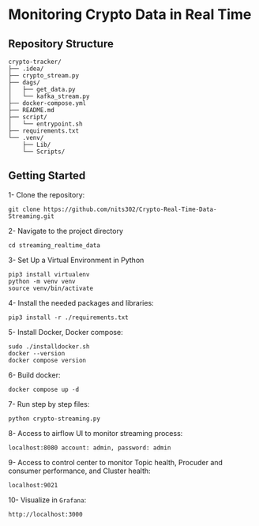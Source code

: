 # Monitoring Crypto Data in Real Time

## Repository Structure

```shell
crypto-tracker/
├── .idea/
├── crypto_stream.py
├── dags/
│   ├── get_data.py
│   └── kafka_stream.py
├── docker-compose.yml
├── README.md
├── script/
│   └── entrypoint.sh
├── requirements.txt
└── .venv/
    ├── Lib/
    └── Scripts/
```

## Getting Started

1- Clone the repository:

```
git clone https://github.com/nits302/Crypto-Real-Time-Data-Streaming.git
```

2- Navigate to the project directory

```
cd streaming_realtime_data
```

3- Set Up a Virtual Environment in Python

```
pip3 install virtualenv
python -m venv venv
source venv/bin/activate
```

4- Install the needed packages and libraries:

```
pip3 install -r ./requirements.txt
```

5- Install Docker, Docker compose:

```
sudo ./installdocker.sh
docker --version
docker compose version
```

6- Build docker:

```
docker compose up -d
```

7- Run step by step files:

```
python crypto-streaming.py
```

8- Access to airflow UI to monitor streaming process:

```
localhost:8080 account: admin, password: admin
```

9- Access to control center to monitor Topic health, Procuder and consumer performance, and Cluster health:

```
localhost:9021
```

10- Visualize in `Grafana`:

```
http://localhost:3000
```
